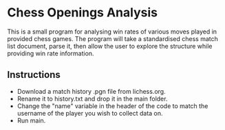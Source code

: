 # Chess Openings Analysis

This is a small program for analysing win rates of various moves played in provided chess games.
The program will take a standardised chess match list document, parse it, then allow the user to
explore the structure while providing win rate information.

## Instructions
- Download a match history .pgn file from lichess.org.
- Rename it to history.txt and drop it in the main folder.
- Change the "name" variable in the header of the code to match the username of the player you
  wish to collect data on.
- Run main.
